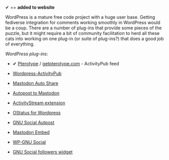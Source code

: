 &#10004; == **added to website**

WordPress is a mature free code project with a huge user base. Getting fediverse integration for comments working smoothly in WordPress would be a coup. There are a number of plug-ins that provide some pieces of the puzzle, but it might require a bit of community facilitation to herd all these cats into working on one plug-in (or suite of plug-ins?) that does a good job of everything.

*WordPress plug-ins*:

* &#10004; [Pterotype](https://github.com/jdormit/pterotype) / [getpterotype.com](https://getpterotype.com) - ActivityPub feed

* [Wordpress-ActivityPub](https://github.com/pfefferle/wordpress-activitypub)

* [Mastodon Auto Share](https://wordpress.org/plugins/wp-mastodon-share/)

* [Autopost to Mastodon](https://wordpress.org/plugins/autopost-to-mastodon/)

* [ActivityStream extension](https://wordpress.org/plugins/activitystream-extension/)

* [OStatus for Wordpress](https://wordpress.org/plugins/ostatus-for-wordpress/) 

* [GNU Social Autpost](https://wordpress.org/plugins/gnusocial-autopost/)

* [Mastodon Embed](https://wordpress.org/plugins/embed-mastodon/)

* [WP-GNU Social](https://wordpress.org/plugins/wp-gnusocial/)

* [GNU Social followers widget](https://wordpress.org/plugins/gnu-social-followers-widget/)